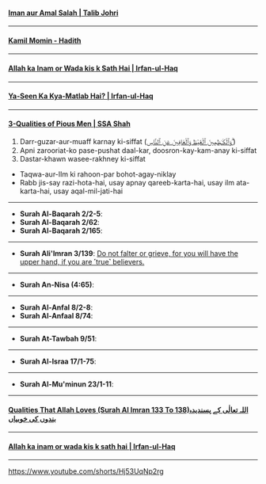 #### [Iman aur Amal Salah | Talib Johri](https://www.youtube.com/shorts/gegGWszMtY0)

***

#### [Kamil Momin - Hadith](https://www.youtube.com/shorts/b845Tr17NTk)

***

#### [Allah ka Inam or Wada kis k Sath Hai | Irfan-ul-Haq](https://www.youtube.com/watch?v=2PmI_dWq48M)

***

#### [Ya-Seen Ka Kya-Matlab Hai? | Irfan-ul-Haq](https://www.youtube.com/watch?v=Y9am2W3fHIc)

***

#### [3-Qualities of Pious Men | SSA Shah](https://www.youtube.com/watch?v=Ye5ijz8oigA)
1. Darr-guzar-aur-muaff karnay ki-siffat ([وَٱلْكَـٰظِمِينَ ٱلْغَيْظَ وَٱلْعَافِينَ عَنِ ٱلنَّاسِ ۗ](https://quranwbw.com/3/134))
2. Apni zarooriat-ko pase-pushat daal-kar, doosron-kay-kam-anay ki-siffat
3. Dastar-khawn wasee-rakhney ki-siffat
* Taqwa-aur-Ilm ki rahoon-par bohot-agay-niklay
* Rabb jis-say razi-hota-hai, usay apnay qareeb-karta-hai, usay ilm ata-karta-hai, usay aqal-mil-jati-hai

***

* __Surah Al-Baqarah 2/2-5__: []()
* __Surah Al-Baqarah 2/62__: []()
* __Surah Al-Baqarah 2/165__: []()

*** 

* __Surah Ali'Imran 3/139__: [Do not falter or grieve, for you will have the upper hand, if you are ˹true˺ believers.](https://quranwbw.com/3/139)

***

* __Surah An-Nisa (4:65)__: []()

***

* __Surah Al-Anfal 8/2-8__: []()
* __Surah Al-Anfaal 8/74__: []()

***

* __Surah At-Tawbah 9/51__: []()

***

* __Surah Al-Israa 17/1-75__: []()

***

* __Surah Al-Mu'minun 23/1-11__: []()

***

#### [Qualities That Allah Loves (Surah Al Imran 133 To 138)اللہ تعالٰی کے پسندیدہ بندوں کی خوبیاں](https://www.youtube.com/watch?v=ZILqqDCJYAw)

***

#### [Allah ka inam or wada kis k sath hai | Irfan-ul-Haq](https://www.youtube.com/watch?v=2PmI_dWq48M)

***

https://www.youtube.com/shorts/Hj53UqNp2rg
